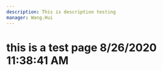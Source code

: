 ```yaml
---
description: This is description testing
manager: Wang.Hui
---
```

# this is a test page 8/26/2020 11:38:41 AM